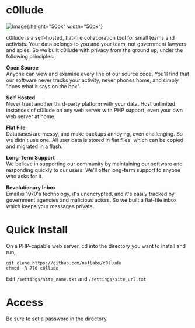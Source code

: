 c0llude
=======

![Image](https://github.com/neflabs/c0llude/blob/master/api/img/logo.svg?raw=true){:height="50px" width="50px"}

c0llude is a self-hosted, flat-file collaboration tool for small teams and activists. Your data belongs to you and your team, not government lawyers and spies. So we built c0llude with privacy from the ground up, under the following principles:

**Open Source**  
Anyone can view and examine every line of our source code. You'll find that our software never tracks your activity, never phones home, and simply "does what it says on the box".

**Self Hosted**  
Never trust another third-party platform with your data. Host unlimited instances of c0llude on any web server with PHP support, even your own web server at home.

**Flat File**  
Databases are messy, and make backups annoying, even challenging. So we didn't use one. All user data is stored in flat files, which can be copied and migrated in a flash.

**Long-Term Support**  
We believe in supporting our community by maintaining our software and responding quickly to our users. We'll offer long-term support to anyone who asks for it.

**Revolutionary Inbox**  
Email is 1970's technology, it's unencrypted, and it's easily tracked by government agencies and malicious actors. So we built a flat-file inbox which keeps your messages private.

# Quick Install

On a PHP-capable web server, cd into the directory you want to install and run,
```
git clone https://github.com/neflabs/c0llude
chmod -R 770 c0llude
```

Edit `/settings/site_name.txt` and `/settings/site_url.txt`

# Access

Be sure to set a password in the directory.
